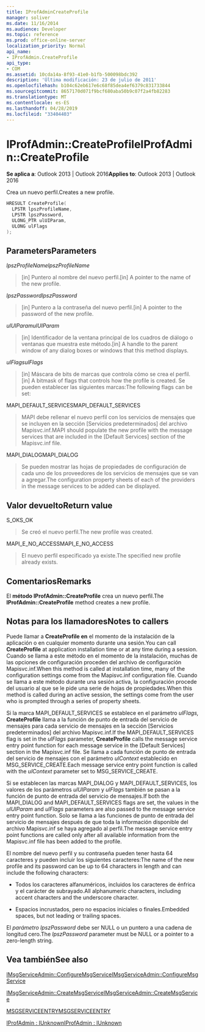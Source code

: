 ```yaml
---
title: IProfAdminCreateProfile
manager: soliver
ms.date: 11/16/2014
ms.audience: Developer
ms.topic: reference
ms.prod: office-online-server
localization_priority: Normal
api_name:
- IProfAdmin.CreateProfile
api_type:
- COM
ms.assetid: 10cda14a-8f93-41e0-b1fb-500098bdc392
description: 'Última modificación: 23 de julio de 2011'
ms.openlocfilehash: b104c62eb617e6c68f85dea4ef6379c831733844
ms.sourcegitcommit: 8657170d071f9bcf680aba50b9c07f2a4fb82283
ms.translationtype: MT
ms.contentlocale: es-ES
ms.lasthandoff: 04/28/2019
ms.locfileid: "33404403"
---
```

# <a name="iprofadmincreateprofile"></a><span data-ttu-id="49887-103">IProfAdmin::CreateProfile</span><span class="sxs-lookup"><span data-stu-id="49887-103">IProfAdmin::CreateProfile</span></span>

  
  
<span data-ttu-id="49887-104">**Se aplica a**: Outlook 2013 | Outlook 2016</span><span class="sxs-lookup"><span data-stu-id="49887-104">**Applies to**: Outlook 2013 | Outlook 2016</span></span> 
  
<span data-ttu-id="49887-105">Crea un nuevo perfil.</span><span class="sxs-lookup"><span data-stu-id="49887-105">Creates a new profile.</span></span>
  
```cpp
HRESULT CreateProfile(
  LPSTR lpszProfileName,
  LPSTR lpszPassword,
  ULONG_PTR ulUIParam,
  ULONG ulFlags
);
```

## <a name="parameters"></a><span data-ttu-id="49887-106">Parameters</span><span class="sxs-lookup"><span data-stu-id="49887-106">Parameters</span></span>

 <span data-ttu-id="49887-107">_lpszProfileName_</span><span class="sxs-lookup"><span data-stu-id="49887-107">_lpszProfileName_</span></span>
  
> <span data-ttu-id="49887-108">[in] Puntero al nombre del nuevo perfil.</span><span class="sxs-lookup"><span data-stu-id="49887-108">[in] A pointer to the name of the new profile.</span></span>
    
 <span data-ttu-id="49887-109">_lpszPassword_</span><span class="sxs-lookup"><span data-stu-id="49887-109">_lpszPassword_</span></span>
  
> <span data-ttu-id="49887-110">[in] Puntero a la contraseña del nuevo perfil.</span><span class="sxs-lookup"><span data-stu-id="49887-110">[in] A pointer to the password of the new profile.</span></span> 
    
 <span data-ttu-id="49887-111">_ulUIParam_</span><span class="sxs-lookup"><span data-stu-id="49887-111">_ulUIParam_</span></span>
  
> <span data-ttu-id="49887-112">[in] Identificador de la ventana principal de los cuadros de diálogo o ventanas que muestra este método.</span><span class="sxs-lookup"><span data-stu-id="49887-112">[in] A handle to the parent window of any dialog boxes or windows that this method displays.</span></span>
    
 <span data-ttu-id="49887-113">_ulFlags_</span><span class="sxs-lookup"><span data-stu-id="49887-113">_ulFlags_</span></span>
  
> <span data-ttu-id="49887-114">[in] Máscara de bits de marcas que controla cómo se crea el perfil.</span><span class="sxs-lookup"><span data-stu-id="49887-114">[in] A bitmask of flags that controls how the profile is created.</span></span> <span data-ttu-id="49887-115">Se pueden establecer las siguientes marcas:</span><span class="sxs-lookup"><span data-stu-id="49887-115">The following flags can be set:</span></span>
    
<span data-ttu-id="49887-116">MAPI_DEFAULT_SERVICES</span><span class="sxs-lookup"><span data-stu-id="49887-116">MAPI_DEFAULT_SERVICES</span></span> 
  
> <span data-ttu-id="49887-117">MAPI debe rellenar el nuevo perfil con los servicios de mensajes que se incluyen en la sección [Servicios predeterminados] del archivo Mapisvc.inf.</span><span class="sxs-lookup"><span data-stu-id="49887-117">MAPI should populate the new profile with the message services that are included in the [Default Services] section of the Mapisvc.inf file.</span></span>
    
<span data-ttu-id="49887-118">MAPI_DIALOG</span><span class="sxs-lookup"><span data-stu-id="49887-118">MAPI_DIALOG</span></span> 
  
> <span data-ttu-id="49887-119">Se pueden mostrar las hojas de propiedades de configuración de cada uno de los proveedores de los servicios de mensajes que se van a agregar.</span><span class="sxs-lookup"><span data-stu-id="49887-119">The configuration property sheets of each of the providers in the message services to be added can be displayed.</span></span> 
    
## <a name="return-value"></a><span data-ttu-id="49887-120">Valor devuelto</span><span class="sxs-lookup"><span data-stu-id="49887-120">Return value</span></span>

<span data-ttu-id="49887-121">S_OK</span><span class="sxs-lookup"><span data-stu-id="49887-121">S_OK</span></span> 
  
> <span data-ttu-id="49887-122">Se creó el nuevo perfil.</span><span class="sxs-lookup"><span data-stu-id="49887-122">The new profile was created.</span></span>
    
<span data-ttu-id="49887-123">MAPI_E_NO_ACCESS</span><span class="sxs-lookup"><span data-stu-id="49887-123">MAPI_E_NO_ACCESS</span></span> 
  
> <span data-ttu-id="49887-124">El nuevo perfil especificado ya existe.</span><span class="sxs-lookup"><span data-stu-id="49887-124">The specified new profile already exists.</span></span>
    
## <a name="remarks"></a><span data-ttu-id="49887-125">Comentarios</span><span class="sxs-lookup"><span data-stu-id="49887-125">Remarks</span></span>

<span data-ttu-id="49887-126">El **método IProfAdmin::CreateProfile** crea un nuevo perfil.</span><span class="sxs-lookup"><span data-stu-id="49887-126">The **IProfAdmin::CreateProfile** method creates a new profile.</span></span> 
  
## <a name="notes-to-callers"></a><span data-ttu-id="49887-127">Notas para los llamadores</span><span class="sxs-lookup"><span data-stu-id="49887-127">Notes to callers</span></span>

<span data-ttu-id="49887-128">Puede llamar a **CreateProfile en** el momento de la instalación de la aplicación o en cualquier momento durante una sesión.</span><span class="sxs-lookup"><span data-stu-id="49887-128">You can call **CreateProfile** at application installation time or at any time during a session.</span></span> <span data-ttu-id="49887-129">Cuando se llama a este método en el momento de la instalación, muchas de las opciones de configuración proceden del archivo de configuración Mapisvc.inf.</span><span class="sxs-lookup"><span data-stu-id="49887-129">When this method is called at installation time, many of the configuration settings come from the Mapisvc.inf configuration file.</span></span> <span data-ttu-id="49887-130">Cuando se llama a este método durante una sesión activa, la configuración procede del usuario al que se le pide una serie de hojas de propiedades.</span><span class="sxs-lookup"><span data-stu-id="49887-130">When this method is called during an active session, the settings come from the user who is prompted through a series of property sheets.</span></span> 
  
<span data-ttu-id="49887-131">Si la marca MAPI_DEFAULT_SERVICES se establece en el parámetro  _ulFlags,_ **CreateProfile** llama a la función de punto de entrada del servicio de mensajes para cada servicio de mensajes en la sección [Servicios predeterminados] del archivo Mapisvc.inf.</span><span class="sxs-lookup"><span data-stu-id="49887-131">If the MAPI_DEFAULT_SERVICES flag is set in the  _ulFlags_ parameter, **CreateProfile** calls the message service entry point function for each message service in the [Default Services] section in the Mapisvc.inf file.</span></span> <span data-ttu-id="49887-132">Se llama a cada función de punto de entrada del servicio de mensajes con el parámetro  _ulContext_ establecido en MSG_SERVICE_CREATE.</span><span class="sxs-lookup"><span data-stu-id="49887-132">Each message service entry point function is called with the  _ulContext_ parameter set to MSG_SERVICE_CREATE.</span></span> 
  
<span data-ttu-id="49887-133">Si se establecen las marcas MAPI_DIALOG y MAPI_DEFAULT_SERVICES, los valores de los parámetros  _ulUIParam_ y  _ulFlags_ también se pasan a la función de punto de entrada del servicio de mensajes.</span><span class="sxs-lookup"><span data-stu-id="49887-133">If both the MAPI_DIALOG and MAPI_DEFAULT_SERVICES flags are set, the values in the  _ulUIParam_ and  _ulFlags_ parameters are also passed to the message service entry point function.</span></span> <span data-ttu-id="49887-134">Solo se llama a las funciones de punto de entrada del servicio de mensajes después de que toda la información disponible del archivo Mapisvc.inf se haya agregado al perfil.</span><span class="sxs-lookup"><span data-stu-id="49887-134">The message service entry point functions are called only after all available information from the Mapisvc.inf file has been added to the profile.</span></span> 
  
<span data-ttu-id="49887-135">El nombre del nuevo perfil y su contraseña pueden tener hasta 64 caracteres y pueden incluir los siguientes caracteres:</span><span class="sxs-lookup"><span data-stu-id="49887-135">The name of the new profile and its password can be up to 64 characters in length and can include the following characters:</span></span>
  
- <span data-ttu-id="49887-136">Todos los caracteres alfanuméricos, incluidos los caracteres de énfrica y el carácter de subrayado.</span><span class="sxs-lookup"><span data-stu-id="49887-136">All alphanumeric characters, including accent characters and the underscore character.</span></span>
    
- <span data-ttu-id="49887-137">Espacios incrustados, pero no espacios iniciales o finales.</span><span class="sxs-lookup"><span data-stu-id="49887-137">Embedded spaces, but not leading or trailing spaces.</span></span>
    
<span data-ttu-id="49887-138">El  _parámetro lpszPassword_ debe ser NULL o un puntero a una cadena de longitud cero.</span><span class="sxs-lookup"><span data-stu-id="49887-138">The  _lpszPassword_ parameter must be NULL or a pointer to a zero-length string.</span></span> 
  
## <a name="see-also"></a><span data-ttu-id="49887-139">Vea también</span><span class="sxs-lookup"><span data-stu-id="49887-139">See also</span></span>



[<span data-ttu-id="49887-140">IMsgServiceAdmin::ConfigureMsgService</span><span class="sxs-lookup"><span data-stu-id="49887-140">IMsgServiceAdmin::ConfigureMsgService</span></span>](imsgserviceadmin-configuremsgservice.md)
  
[<span data-ttu-id="49887-141">IMsgServiceAdmin::CreateMsgService</span><span class="sxs-lookup"><span data-stu-id="49887-141">IMsgServiceAdmin::CreateMsgService</span></span>](imsgserviceadmin-createmsgservice.md)
  
[<span data-ttu-id="49887-142">MSGSERVICEENTRY</span><span class="sxs-lookup"><span data-stu-id="49887-142">MSGSERVICEENTRY</span></span>](msgserviceentry.md)
  
[<span data-ttu-id="49887-143">IProfAdmin : IUnknown</span><span class="sxs-lookup"><span data-stu-id="49887-143">IProfAdmin : IUnknown</span></span>](iprofadminiunknown.md)

